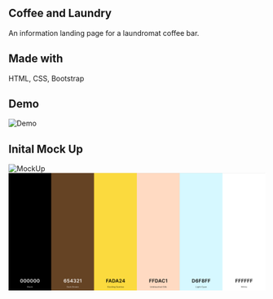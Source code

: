 ## Coffee and Laundry

An information landing page for a laundromat coffee bar. 

## Made with

HTML, CSS, Bootstrap

## Demo
![Demo](https://rosemaryly.github.io/CoffeeAndLaundry/)
## Inital Mock Up 

![MockUp](assets/MockUp/CoffeeandLaundry.png)
![ColourPalette](assets/MockUp/ColourPalette.png)
